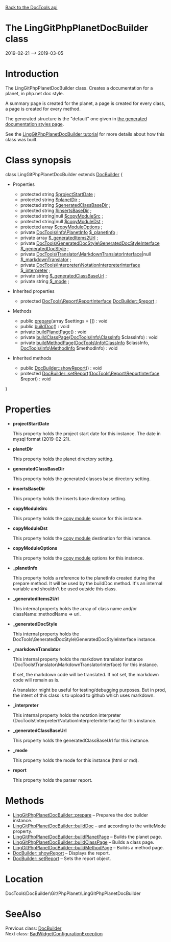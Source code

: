 [Back to the DocTools api](https://github.com/lingtalfi/DocTools/blob/master/doc/api/DocTools.md)



The LingGitPhpPlanetDocBuilder class
================
2019-02-21 --> 2019-03-05






Introduction
============

The LingGitPhpPlanetDocBuilder class.
Creates a documentation for a planet, in php.net doc style.

A summary page is created for the planet,
a page is created for every class,
a page is created for every method.

The generated structure is the "default" one given in [the generated documentation styles page](https://github.com/lingtalfi/DocTools/blob/master/doc/pages/generated-documentation-styles.md).


See the [LingGitPhpPlanetDocBuilder tutorial](https://github.com/lingtalfi/DocTools/blob/master/doc/pages/tutorial-linggitphpplanetdocbuilder.md) for more details about how this class was built.



Class synopsis
==============


class <span class="pl-k">LingGitPhpPlanetDocBuilder</span> extends [DocBuilder](https://github.com/lingtalfi/DocTools/blob/master/doc/api/DocTools/DocBuilder/DocBuilder.md)  {

- Properties
    - protected string [$projectStartDate](#property-projectStartDate) ;
    - protected string [$planetDir](#property-planetDir) ;
    - protected string [$generatedClassBaseDir](#property-generatedClassBaseDir) ;
    - protected string [$insertsBaseDir](#property-insertsBaseDir) ;
    - protected string|null [$copyModuleSrc](#property-copyModuleSrc) ;
    - protected string|null [$copyModuleDst](#property-copyModuleDst) ;
    - protected array [$copyModuleOptions](#property-copyModuleOptions) ;
    - private [DocTools\Info\PlanetInfo](https://github.com/lingtalfi/DocTools/blob/master/doc/api/DocTools/Info/PlanetInfo.md) [$_planetInfo](#property-_planetInfo) ;
    - private array [$_generatedItems2Url](#property-_generatedItems2Url) ;
    - private [DocTools\GeneratedDocStyle\GeneratedDocStyleInterface](https://github.com/lingtalfi/DocTools/blob/master/doc/api/DocTools/GeneratedDocStyle/GeneratedDocStyleInterface.md) [$_generatedDocStyle](#property-_generatedDocStyle) ;
    - private [DocTools\Translator\MarkdownTranslatorInterface](https://github.com/lingtalfi/DocTools/blob/master/doc/api/DocTools/Translator/MarkdownTranslatorInterface.md)|null [$_markdownTranslator](#property-_markdownTranslator) ;
    - private [DocTools\Interpreter\NotationInterpreterInterface](https://github.com/lingtalfi/DocTools/blob/master/doc/api/DocTools/Interpreter/NotationInterpreterInterface.md) [$_interpreter](#property-_interpreter) ;
    - private string [$_generatedClassBaseUrl](#property-_generatedClassBaseUrl) ;
    - private string [$_mode](#property-_mode) ;

- Inherited properties
    - protected [DocTools\Report\ReportInterface](https://github.com/lingtalfi/DocTools/blob/master/doc/api/DocTools/Report/ReportInterface.md) [DocBuilder::$report](#property-report) ;

- Methods
    - public [prepare](https://github.com/lingtalfi/DocTools/blob/master/doc/api/DocTools/DocBuilder/Git/PhpPlanet/LingGitPhpPlanetDocBuilder/prepare.md)(array $settings = []) : void
    - public [buildDoc](https://github.com/lingtalfi/DocTools/blob/master/doc/api/DocTools/DocBuilder/Git/PhpPlanet/LingGitPhpPlanetDocBuilder/buildDoc.md)() : void
    - private [buildPlanetPage](https://github.com/lingtalfi/DocTools/blob/master/doc/api/DocTools/DocBuilder/Git/PhpPlanet/LingGitPhpPlanetDocBuilder/buildPlanetPage.md)() : void
    - private [buildClassPage](https://github.com/lingtalfi/DocTools/blob/master/doc/api/DocTools/DocBuilder/Git/PhpPlanet/LingGitPhpPlanetDocBuilder/buildClassPage.md)([DocTools\Info\ClassInfo](https://github.com/lingtalfi/DocTools/blob/master/doc/api/DocTools/Info/ClassInfo.md) $classInfo) : void
    - private [buildMethodPage](https://github.com/lingtalfi/DocTools/blob/master/doc/api/DocTools/DocBuilder/Git/PhpPlanet/LingGitPhpPlanetDocBuilder/buildMethodPage.md)([DocTools\Info\ClassInfo](https://github.com/lingtalfi/DocTools/blob/master/doc/api/DocTools/Info/ClassInfo.md) $classInfo, [DocTools\Info\MethodInfo](https://github.com/lingtalfi/DocTools/blob/master/doc/api/DocTools/Info/MethodInfo.md) $methodInfo) : void

- Inherited methods
    - public [DocBuilder::showReport](https://github.com/lingtalfi/DocTools/blob/master/doc/api/DocTools/DocBuilder/DocBuilder/showReport.md)() : void
    - protected [DocBuilder::setReport](https://github.com/lingtalfi/DocTools/blob/master/doc/api/DocTools/DocBuilder/DocBuilder/setReport.md)([DocTools\Report\ReportInterface](https://github.com/lingtalfi/DocTools/blob/master/doc/api/DocTools/Report/ReportInterface.md) $report) : void

}




Properties
=============

- <span id="property-projectStartDate"><b>projectStartDate</b></span>

    This property holds the project start date for this instance.
    The date in mysql format (2019-02-21).
    
    

- <span id="property-planetDir"><b>planetDir</b></span>

    This property holds the planet directory setting.
    
    

- <span id="property-generatedClassBaseDir"><b>generatedClassBaseDir</b></span>

    This property holds the generated classes base directory setting.
    
    

- <span id="property-insertsBaseDir"><b>insertsBaseDir</b></span>

    This property holds the inserts base directory setting.
    
    

- <span id="property-copyModuleSrc"><b>copyModuleSrc</b></span>

    This property holds the [copy module](https://github.com/lingtalfi/DocTools/blob/master/doc/api/DocTools/CopyModule/CopyModuleInterface.md) source for this instance.
    
    

- <span id="property-copyModuleDst"><b>copyModuleDst</b></span>

    This property holds the [copy module](https://github.com/lingtalfi/DocTools/blob/master/doc/api/DocTools/CopyModule/CopyModuleInterface.md) destination for this instance.
    
    

- <span id="property-copyModuleOptions"><b>copyModuleOptions</b></span>

    This property holds the [copy module](https://github.com/lingtalfi/DocTools/blob/master/doc/api/DocTools/CopyModule/CopyModuleInterface.md) options for this instance.
    
    

- <span id="property-_planetInfo"><b>_planetInfo</b></span>

    This property holds a reference to the planetInfo created during the prepare method.
    It will be used by the buildDoc method.
    It's an internal variable and shouldn't be used outside this class.
    
    

- <span id="property-_generatedItems2Url"><b>_generatedItems2Url</b></span>

    This internal property holds the array of class name and/or className::methodName => url.
    
    

- <span id="property-_generatedDocStyle"><b>_generatedDocStyle</b></span>

    This internal property holds the DocTools\GeneratedDocStyle\GeneratedDocStyleInterface instance.
    
    

- <span id="property-_markdownTranslator"><b>_markdownTranslator</b></span>

    This internal property holds the markdown translator instance (DocTools\Translator\MarkdownTranslatorInterface)
    for this instance.
    
    If set, the markdown code will be translated.
    If not set, the markdown code will remain as is.
    
    A translator might be useful for testing/debugging purposes.
    But in prod, the intent of this class is to upload to github which uses markdown.
    
    

- <span id="property-_interpreter"><b>_interpreter</b></span>

    This internal property holds the notation interpreter (DocTools\Interpreter\NotationInterpreterInterface) for this instance.
    
    

- <span id="property-_generatedClassBaseUrl"><b>_generatedClassBaseUrl</b></span>

    This property holds the generatedClassBaseUrl for this instance.
    
    

- <span id="property-_mode"><b>_mode</b></span>

    This property holds the mode for this instance (html or md).
    
    

- <span id="property-report"><b>report</b></span>

    This property holds the parser report.
    
    



Methods
==============

- [LingGitPhpPlanetDocBuilder::prepare](https://github.com/lingtalfi/DocTools/blob/master/doc/api/DocTools/DocBuilder/Git/PhpPlanet/LingGitPhpPlanetDocBuilder/prepare.md) &ndash; Prepares the doc builder instance.
- [LingGitPhpPlanetDocBuilder::buildDoc](https://github.com/lingtalfi/DocTools/blob/master/doc/api/DocTools/DocBuilder/Git/PhpPlanet/LingGitPhpPlanetDocBuilder/buildDoc.md) &ndash; and according to the writeMode property.
- [LingGitPhpPlanetDocBuilder::buildPlanetPage](https://github.com/lingtalfi/DocTools/blob/master/doc/api/DocTools/DocBuilder/Git/PhpPlanet/LingGitPhpPlanetDocBuilder/buildPlanetPage.md) &ndash; Builds the planet page.
- [LingGitPhpPlanetDocBuilder::buildClassPage](https://github.com/lingtalfi/DocTools/blob/master/doc/api/DocTools/DocBuilder/Git/PhpPlanet/LingGitPhpPlanetDocBuilder/buildClassPage.md) &ndash; Builds a class page.
- [LingGitPhpPlanetDocBuilder::buildMethodPage](https://github.com/lingtalfi/DocTools/blob/master/doc/api/DocTools/DocBuilder/Git/PhpPlanet/LingGitPhpPlanetDocBuilder/buildMethodPage.md) &ndash; Builds a method page.
- [DocBuilder::showReport](https://github.com/lingtalfi/DocTools/blob/master/doc/api/DocTools/DocBuilder/DocBuilder/showReport.md) &ndash; Displays the report.
- [DocBuilder::setReport](https://github.com/lingtalfi/DocTools/blob/master/doc/api/DocTools/DocBuilder/DocBuilder/setReport.md) &ndash; Sets the report object.





Location
=============
DocTools\DocBuilder\Git\PhpPlanet\LingGitPhpPlanetDocBuilder


SeeAlso
==============
Previous class: [DocBuilder](https://github.com/lingtalfi/DocTools/blob/master/doc/api/DocTools/DocBuilder/DocBuilder.md)<br>Next class: [BadWidgetConfigurationException](https://github.com/lingtalfi/DocTools/blob/master/doc/api/DocTools/Exception/BadWidgetConfigurationException.md)<br>
